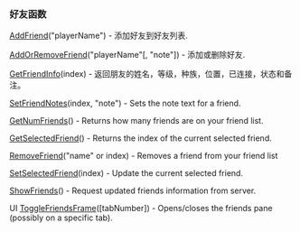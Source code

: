 ### 好友函数

[AddFriend](https://wow.gamepedia.com/API_AddFriend)\("playerName"\) - 添加好友到好友列表.

[AddOrRemoveFriend](https://wow.gamepedia.com/API_AddOrRemoveFriend)\("playerName"\[, "note"\]\) - 添加或删除好友.

[GetFriendInfo](https://wow.gamepedia.com/API_GetFriendInfo)\(index\) - 返回朋友的姓名，等级，种族，位置，已连接，状态和备注。

[SetFriendNotes](https://wow.gamepedia.com/API_SetFriendNotes)\(index, "note"\) - Sets the note text for a friend.

[GetNumFriends](https://wow.gamepedia.com/API_GetNumFriends)\(\) - Returns how many friends are on your friend list.

[GetSelectedFriend](https://wow.gamepedia.com/API_GetSelectedFriend)\(\) - Returns the index of the current selected friend.

[RemoveFriend](https://wow.gamepedia.com/API_RemoveFriend)\("name" or index\) - Removes a friend from your friend list

[SetSelectedFriend](https://wow.gamepedia.com/API_SetSelectedFriend)\(index\) - Update the current selected friend.

[ShowFriends](https://wow.gamepedia.com/API_ShowFriends)\(\) - Request updated friends information from server.

UI [ToggleFriendsFrame](https://wow.gamepedia.com/API_ToggleFriendsFrame)\(\[tabNumber\]\) - Opens/closes the friends pane \(possibly on a specific tab\).



